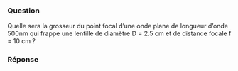 ### Question

Quelle sera la grosseur du point focal d’une onde plane de longueur d’onde 500nm qui frappe une lentille de diamètre D = 2.5 cm et de distance focale f = 10 cm ?

### Réponse

